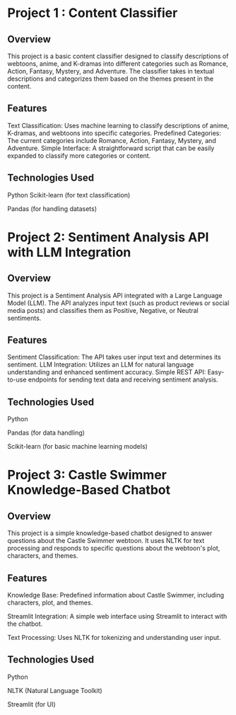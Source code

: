 # Project 1 : Content Classifier
## Overview
This project is a basic content classifier designed to classify descriptions of webtoons, anime, and K-dramas into different categories such as Romance, Action, Fantasy, Mystery, and Adventure. The classifier takes in textual descriptions and categorizes them based on the themes present in the content.

## Features
Text Classification: Uses machine learning to classify descriptions of anime, K-dramas, and webtoons into specific categories.
Predefined Categories: The current categories include Romance, Action, Fantasy, Mystery, and Adventure.
Simple Interface: A straightforward script that can be easily expanded to classify more categories or content.
## Technologies Used
Python
Scikit-learn (for text classification)

Pandas (for handling datasets)


# Project 2: Sentiment Analysis API with LLM Integration
## Overview
This project is a Sentiment Analysis API integrated with a Large Language Model (LLM). The API analyzes input text (such as product reviews or social media posts) and classifies them as Positive, Negative, or Neutral sentiments.

## Features
Sentiment Classification: The API takes user input text and determines its sentiment.
LLM Integration: Utilizes an LLM for natural language understanding and enhanced sentiment accuracy.
Simple REST API: Easy-to-use endpoints for sending text data and receiving sentiment analysis.
## Technologies Used
Python

Pandas (for data handling)

Scikit-learn (for basic machine learning models)

# Project 3: Castle Swimmer Knowledge-Based Chatbot
## Overview
This project is a simple knowledge-based chatbot designed to answer questions about the Castle Swimmer webtoon. It uses NLTK for text processing and responds to specific questions about the webtoon's plot, characters, and themes.

## Features
Knowledge Base: Predefined information about Castle Swimmer, including characters, plot, and themes.

Streamlit Integration: A simple web interface using Streamlit to interact with the chatbot.

Text Processing: Uses NLTK for tokenizing and understanding user input.

## Technologies Used
Python

NLTK (Natural Language Toolkit)

Streamlit (for UI)
